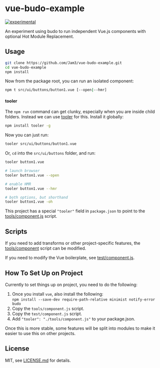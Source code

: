 # vue-budo-example

[![experimental](http://badges.github.io/stability-badges/dist/experimental.svg)](http://github.com/badges/stability-badges)

An experiment using budo to run independent Vue.js components with optional Hot Module Replacement.

## Usage

```sh
git clone https://github.com/Jam3/vue-budo-example.git
cd vue-budo-example
npm install
```

Now from the package root, you can run an isolated component:

```sh
npm t src/ui/buttons/button1.vue [--open|--hmr]
```

#### tooler

The `npm run` command can get clunky, especially when you are inside child folders. Instead we can use [tooler](http://npmjs.com/package/tooler) for this. Install it globally:

```sh
npm install tooler -g
```

Now you can just run:

```sh
tooler src/ui/buttons/button1.vue
```

Or, `cd` into the `src/ui/buttons` folder, and run:

```sh
tooler button1.vue

# launch browser
tooler button1.vue --open

# enable HMR
tooler button1.vue --hmr

# both options, but shorthand
tooler button1.vue -oh
```

This project has a special `"tooler"` field in `package.json` to point to the [tools/component.js](./tools/component.js) script.

## Scripts

If you need to add transforms or other project-specific features, the [tools/component](./tools/component.js) script can be modified.

If you need to modify the Vue boilerplate, see [test/component.js](./test/component.js).

## How To Set Up on Project

Currently to set things up on project, you need to do the following:

1. Once you install `vue`, also install the following:  
`npm install --save-dev require-path-relative minimist notify-error budo`
2. Copy the `tools/component.js` script.
3. Copy the `test/component.js` script.
4. Add `"tooler": "./tools/component.js"` to your package.json.

Once this is more stable, some features will be split into modules to make it easier to use this on other projects.

## License

MIT, see [LICENSE.md](http://github.com/Jam3/vue-budo-example/blob/master/LICENSE.md) for details.
